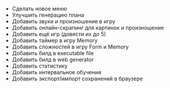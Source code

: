 + Сделать новое меню
+ Улучшить генерацию плана
+ Добавить звуки и произношение в игру
+ Добавить онлайн-скрапинг для картинок и произношение
+ Добавить ещё игр (довести их до 5)
+ Добавить таймер в игру Memory
+ Добавить сложностей в игру Form и Memory
+ Добавить билд в executable file
+ Добавить билд в web generator
+ Добавить статистику
+ Добавить интервальное обучение
+ Добавить экспорт/импорт сохранений в браузере